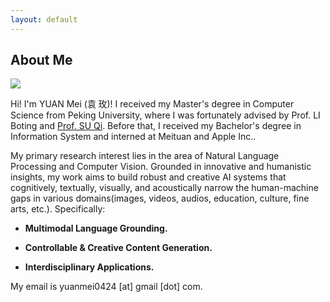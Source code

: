 ```yaml
---
layout: default
---
```


## About Me

<img class="profile-picture" src="imgs/profile.jpeg">

Hi! I'm YUAN Mei (<font face="KAI">袁 玫</font>)! I received my Master's degree in Computer Science from Peking University, where I was fortunately advised by Prof. LI Boting and <a href="https://www.ai.pku.edu.cn/info/1165/2124.htm">Prof. SU Qi</a>. Before that, I received my Bachelor's degree in Information System and interned at Meituan and Apple Inc..


My primary research interest lies in the area of Natural Language Processing and Computer Vision. Grounded in innovative and humanistic insights, my work aims to build robust and creative AI systems that cognitively, textually, visually, and acoustically narrow the human-machine gaps in various domains(images, videos, audios, education, culture, fine arts, etc.). Specifically:

- **Multimodal Language Grounding.**

- **Controllable & Creative Content Generation.**

- **Interdisciplinary Applications.**


My email is yuanmei0424 [at] gmail [dot] com. 

